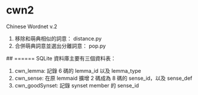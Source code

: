 # cwn2
Chinese Wordnet v.2
<ol>
<li>移除和萌典相似的詞意：  
distance.py
<li>合併萌典詞意並選出分離詞意：  
pop.py
</ol>
##
======
SQLite 資料庫主要有三個資料表：
<ol>
<li>cwn_lemma: 記錄 6 碼的 lemma_id 以及 lemma_type
<li>cwn_sense: 在原 lemmaid 擴增 2 碼成為 8 碼的 sense_id，以及 sense_def
<li>cwn_goodSynset: 記錄 synset member 的 sense_id
</ol>
